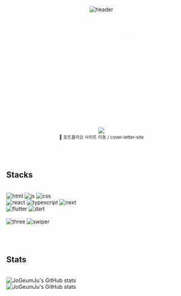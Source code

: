 <div align="center">
    <img src="https://capsule-render.vercel.app/api?type=venom&color=gradient&customColorList=27&height=300&section=header&text=JoGeumJu&fontSize=70&animation=fadeIn" alt="header" />
    <h3 style="color:white; font-size: 32px; font-weight: bold; text-align: center;">안녕하세요!👋<br/><br/>신입 Web & App Front-end Developer 입니다.</h3><br/><br/><br/>
    <a href="https://cover-letter-site.vercel.app/">
        <img align="center" src="https://github.com/JoGeumJu/JoGeumJu/assets/83578248/b718e5f8-8d58-48d9-940d-f79025feb4f7" />
    </a><br/>
     <small>🔼 포트폴리오 사이트 이동 / cover-letter-site</small><br/> 
</div><br/><br/><br/>

<h2>Stacks</h2>
<div><br/>
    <span>
        <img alt="html" src ="https://img.shields.io/badge/HTML5-E34F26.svg?&style=for-the-badge&logo=HTML5&logoColor=white"/>
        <img alt="js" src ="https://img.shields.io/badge/JavaScript-F7DF1E.svg?&style=for-the-badge&logo=JavaScript&logoColor=white"/>
        <img alt="css" src ="https://img.shields.io/badge/CSS3-1572B6.svg?&style=for-the-badge&logo=CSS3&logoColor=white"/>
    </span><br/>
    <span>
        <img alt="react" src ="https://img.shields.io/badge/React-61DAFB.svg?&style=for-the-badge&logo=React&logoColor=white"/>
        <img alt="typescript" src ="https://img.shields.io/badge/TypeScript-3178C6.svg?&style=for-the-badge&logo=TypeScript&logoColor=white"/>
        <img alt="next" src ="https://img.shields.io/badge/Next.js-000000.svg?&style=for-the-badge&logo=Next.js&logoColor=white"/>
    </span><br/>
    <span>
        <img alt="flutter" src ="https://img.shields.io/badge/Flutter-02569B.svg?&style=for-the-badge&logo=Flutter&logoColor=white"/>
        <img alt="dart" src ="https://img.shields.io/badge/Dart-0175C2.svg?&style=for-the-badge&logo=Dart&logoColor=white"/>
    </span>
</div><br/>
<div>
    <span>
        <img alt="three" src ="https://img.shields.io/badge/Three.js-000000.svg?&style=for-the-badge&logo=Three.js&logoColor=white"/>
        <img alt="swiper" src ="https://img.shields.io/badge/Swiper-6332F6.svg?&style=for-the-badge&logo=Swiper&logoColor=white"/>
    </span>
</div><br/>
<br/><br/>
<h2>Stats</h2>
<div><br/>
    <img src="https://github-readme-stats.vercel.app/api?username=JoGeumJu&show_icons=true&theme=dracula&hide_rank=true" alt="JoGeumJu's GitHub stats"/><br/>
    <img src="https://github-readme-stats.vercel.app/api/top-langs/?username=JoGeumJu&layout=compact&theme=dracula" alt="JoGeumJu's GitHub stats"/>
</div><br/>
<br/><br/>
